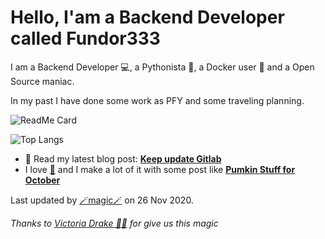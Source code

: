 
# Hello, I'am a Backend Developer called Fundor333

I am a Backend Developer 💻, a Pythonista 🐍, a Docker user 🐋 and a Open Source maniac.

In my past I have done some work as PFY and some traveling planning.

![ReadMe Card](https://github-readme-stats.vercel.app/api?username=fundor333&show_icons=true&theme=nord&count_private=true)

![Top Langs](https://github-readme-stats.vercel.app/api/top-langs/?username=fundor333&theme=nord&count_private=true)
- 📰 Read my latest blog post: **[Keep update Gitlab](https://fundor333.com/post/2020/keep_update_gitlab/)**
- I love [🍵](https://digitaltearoom.com/) and I make a lot of it with some post like **[Pumkin Stuff for October](https://digitaltearoom.com/post/2020/pumking-stuff-for-october/)**

Last updated by [🪄magic🪄](https://victoria.dev/blog/go-automate-your-github-profile-readme/) on 26 Nov 2020.

*Thanks to [Victoria Drake 🧙‍♀️](https://victoria.dev/blog/go-automate-your-github-profile-readme/) for give us this magic*
